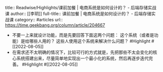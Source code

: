 title:: Readwise/Highlights/课前加餐 | 电商系统是如何设计的？ - 后端存储实战课
author:: [[李玥]]
full-title:: 课前加餐 | 电商系统是如何设计的？ - 后端存储实战课
category:: #articles
url:: https://time.geekbang.org/column/article/204667
- 不要一上来就设计功能，而是先要回答下面这两个问题：
  这个系统（或者是功能）是给哪些人用的？
  这些人使用这个系统来解决什么问题？ #Highlight #[[2022-08-05]]
- 在需求还不太明确的情况下，比较可行的方式就是，先把那些不太会变化的核心系统搭建出来，尽量简单地实现出一个最小化的系统，然后再逐步迭代完善。 #Highlight #[[2022-08-05]]